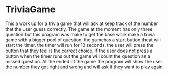 # TriviaGame
  This a work up for a trivia game that will ask at keep track of the 
  number that the user guess correctly. The game at the moment has 
  only three question but this program was make to get the base work
 make a trivia game with a bigger pool of question. the gamehas a start 
 button theat will start the timer. the timer will run for 10 seconds.
 the user will press the button that they feel is the correct choice. 
 if the user does not press a button when the timer runs out the 
 game will count the question as a missed question. At the ended of the 
 game the program will show the user the number they got right and wrong 
 and will ask if they want to play again. 
